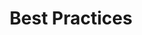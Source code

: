 ---
title: Best Practices
excerpt: ''
deprecated: false
hidden: true
metadata:
  title: ''
  description: ''
  robots: index
next:
  description: ''
---